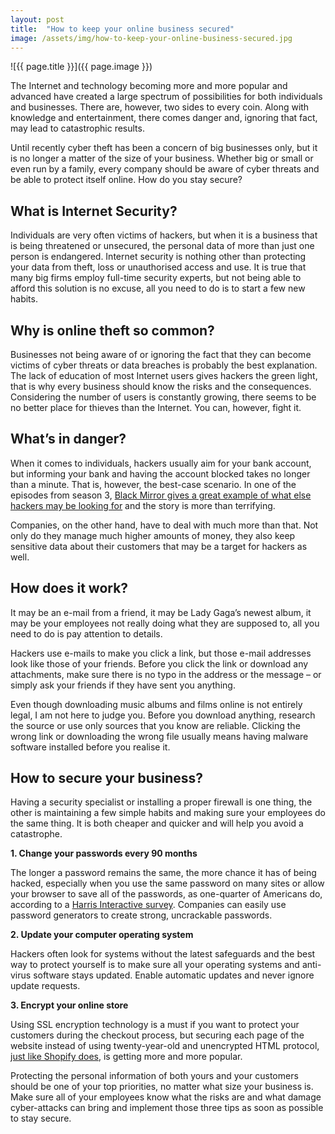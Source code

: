 ```yaml
---
layout: post
title:  "How to keep your online business secured"
image: /assets/img/how-to-keep-your-online-business-secured.jpg
---
```


![{{ page.title }}]({{ page.image }})

The Internet and technology becoming more and more popular and advanced have created a large spectrum of possibilities for both individuals and businesses. There are, however, two sides to every coin. Along with knowledge and entertainment, there comes danger and, ignoring that fact, may lead to catastrophic results.

Until recently cyber theft has been a concern of big businesses only, but it is no longer a matter of the size of your business. Whether big or small or even run by a family, every company should be aware of cyber threats and be able to protect itself online. How do you stay secure?
 

## What is Internet Security?
Individuals are very often victims of hackers, but when it is a business that is being threatened or unsecured, the personal data of more than just one person is endangered. Internet security is nothing other than protecting your data from theft, loss or unauthorised access and use. It is true that many big firms employ full-time security experts, but not being able to afford this solution is no excuse, all you need to do is to start a few new habits.
 
## Why is online theft so common?
Businesses not being aware of or ignoring the fact that they can become victims of cyber threats or data breaches is probably the best explanation. The lack of education of most Internet users gives hackers the green light, that is why every business should know the risks and the consequences. Considering the number of users is constantly growing, there seems to be no better place for thieves than the Internet. You can, however, fight it.
 
## What’s in danger?
When it comes to individuals, hackers usually aim for your bank account, but informing your bank and having the account blocked takes no longer than a minute. That is, however, the best-case scenario. In one of the episodes from season 3, [Black Mirror gives a great example of what else hackers may be looking for](https://www.theatlantic.com/entertainment/archive/2016/10/black-mirror-season-three-review-shut-up-and-dance-netflix/504929/) and the story is more than terrifying.

Companies, on the other hand, have to deal with much more than that. Not only do they manage much higher amounts of money, they also keep sensitive data about their customers that may be a target for hackers as well.
 
## How does it work?
It may be an e-mail from a friend, it may be Lady Gaga’s newest album, it may be your employees not really doing what they are supposed to, all you need to do is pay attention to details.

Hackers use e-mails to make you click a link, but those e-mail addresses look like those of your friends. Before you click the link or download any attachments, make sure there is no typo in the address or the message – or simply ask your friends if they have sent you anything.

Even though downloading music albums and films online is not entirely legal, I am not here to judge you. Before you download anything, research the source or use only sources that you know are reliable. Clicking the wrong link or downloading the wrong file usually means having malware software installed before you realise it.

 
## How to secure your business?
Having a security specialist or installing a proper firewall is one thing, the other is maintaining a few simple habits and making sure your employees do the same thing. It is both cheaper and quicker and will help you avoid a catastrophe.
 

**1. Change your passwords every 90 months**

The longer a password remains the same, the more chance it has of being hacked, especially when you use the same password on many sites or allow your browser to save all of the passwords, as one-quarter of Americans do, according to a [Harris Interactive survey](https://www.prweb.com/releases/survey_finds_majority_of_americans_memorize_or_write_passwords_on_paper/prweb12870866.htm). Companies can easily use password generators to create strong, uncrackable passwords.
 

**2. Update your computer operating system**

Hackers often look for systems without the latest safeguards and the best way to protect yourself is to make sure all your operating systems and anti-virus software stays updated. Enable automatic updates and never ignore update requests.
 

**3. Encrypt your online store**

Using SSL encryption technology is a must if you want to protect your customers during the checkout process, but securing each page of the website instead of using twenty-year-old and unencrypted HTML protocol, [just like Shopify does](https://www.shopify.com/blog/73511365-all-shopify-stores-now-use-ssl-encryption-everywhere), is getting more and more popular.

Protecting the personal information of both yours and your customers should be one of your top priorities, no matter what size your business is. Make sure all of your employees know what the risks are and what damage cyber-attacks can bring and implement those three tips as soon as possible to stay secure.
